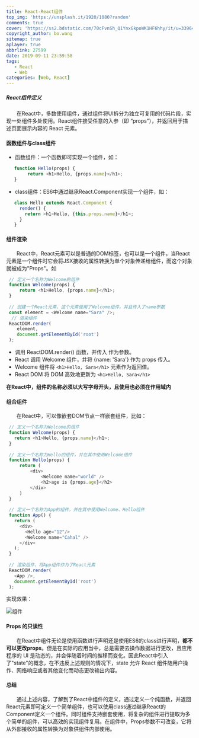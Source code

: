 ```yaml
---
title: React-React组件
top_img: 'https://unsplash.it/1920/1080?random'
comments: true
cover: 'https://ss2.bdstatic.com/70cFvnSh_Q1YnxGkpoWK1HF6hhy/it/u=3396435274,4251997814&fm=26&gp=0.jpg'
copyright_author: bo.wang
sitemap: true
aplayer: true
abbrlink: 27599
date: 2019-09-11 23:59:58
tags: 
   - React
   - Web
categories: [Web, React]
---
```


##### React组件定义

&emsp;&emsp;在React中，多数使用组件，通过组件将UI拆分为独立可复用的代码片段，实现一处组件多处使用。React组件接受任意的入参（即 “props”），并返回用于描述页面展示内容的 React 元素。

#### 函数组件与class组件

   - 函数组件：一个函数即可实现一个组件，如：
    
   ```javascript
      function Hello(props) {
           return <h1>Hello, {props.name}</h1>;
      }
   ```
   - class组件：ES6中通过继承React.Component实现一个组件，如：
    
   ```javascript
      class Hello extends React.Component {
        render() {
          return <h1>Hello, {this.props.name}</h1>;
        }
      }
   ```

#### 组件渲染

&emsp;&emsp;React中，React元素可以是普通的DOM标签，也可以是一个组件，当React元素是一个组件时它会将JSX接收的属性转换为单个对象传递给组件，而这个对象就被成为"Props"。如

   ```javascript
    // 定义一个名称为Welcome的组件
    function Welcome(props) {
        return <h1>Hello, {props.name}</h1>;
    }
     
    // 创建一个React元素，这个元素使用了Welcome组件，并且传入了name参数
    const element = <Welcome name="Sara" />;
     // 渲染组件
    ReactDOM.render(
       element,
       document.getElementById('root')
    );
   ```
     
   - 调用 ReactDOM.render() 函数，并传入 <Welcome name="Sara" /> 作为参数。
   - React 调用 Welcome 组件，并将 {name: 'Sara'} 作为 props 传入。
   - Welcome 组件将 `<h1>Hello, Sara</h1>` 元素作为返回值。
   - React DOM 将 DOM 高效地更新为 `<h1>Hello, Sara</h1>`
   
   **在React中，组件的名称必须以大写字母开头，且使用也必须在作用域内**

#### 组合组件

&emsp;&emsp;在React中，可以像嵌套DOM节点一样嵌套组件，比如：
   ```javascript
    // 定义一个名称为Welcome的组件
    function Welcome(props) {
      return <h1>Hello, {props.name}</h1>;
    }
    
    // 定义一个名称为Hello的组件，并在其中使用Welcome组件
    function Hello(props) {
        return (
            <div>
                <Welcome name="world" />
                <h2>age is {props.age}</h2>
            </div>
        )
    }
    
    // 定义一个名称为App的组件，并在其中使用Welcome、Hello组件
    function App() {
      return (
        <div>
          <Hello age="12"/>
          <Welcome name="Cahal" />
        </div>
      );
    }
    
    // 渲染组件，将App组件作为了React元素
    ReactDOM.render(
      <App />,
      document.getElementById('root')
    );
   ```
   
   实现效果：
   
   ![组件](https://i.loli.net/2019/06/11/5cff518b91a1b91245.png)

#### Props 的只读性

&emsp;&emsp;在React中组件无论是使用函数进行声明还是使用ES6的class进行声明，**都不可以更改props**。但是在实际的应用当中，总是需要去操作数据进行更改，且应用程序的 UI 是动态的，并会伴随着时间的推移而变化。因此React中引入了"state"的概念，在不违反上述规则的情况下，state 允许 React 组件随用户操作、网络响应或者其他变化而动态更改输出内容。

#### 总结

&emsp;&emsp;通过上述内容，了解到了React中组件的定义，通过定义一个纯函数，并返回React元素即可定义一个简单组件，也可以使用class通过继承React的Component定义一个组件。同时组件支持嵌套使用，将复杂的组件进行提取为多个简单的组件，可以高效的实现组件复用。在组件中，Props参数不可改变，它将从外部接收的属性转换为对象供组件内部使用。
